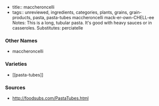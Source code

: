 - title:: maccheroncelli
- tags:: unreviewed, ingredients, categories, plants, grains, grain-products, pasta, pasta-tubes
maccheroncelli mack-er-own-CHELL-ee Notes: This is a long, tubular pasta. It's good with heavy sauces or in casseroles. Substitutes: perciatelle

### Other Names

* maccheroncelli

### Varieties

* [[pasta-tubes]]

### Sources
* http://foodsubs.com/PastaTubes.html
